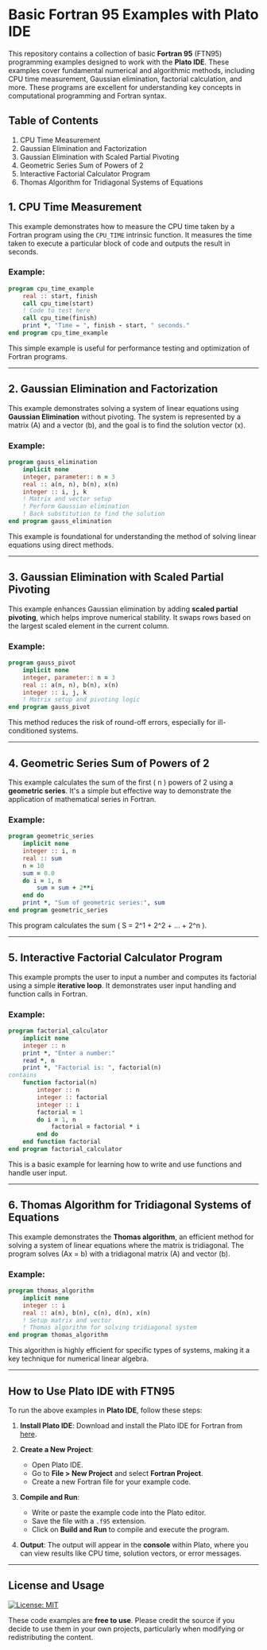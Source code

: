 # Basic Fortran 95 Examples with Plato IDE

This repository contains a collection of basic **Fortran 95** (FTN95) programming examples designed to work with the **Plato IDE**. These examples cover fundamental numerical and algorithmic methods, including CPU time measurement, Gaussian elimination, factorial calculation, and more. These programs are excellent for understanding key concepts in computational programming and Fortran syntax.

## Table of Contents

1. CPU Time Measurement
2. Gaussian Elimination and Factorization
3. Gaussian Elimination with Scaled Partial Pivoting
4. Geometric Series Sum of Powers of 2
5. Interactive Factorial Calculator Program
6. Thomas Algorithm for Tridiagonal Systems of Equations

## 1. CPU Time Measurement

This example demonstrates how to measure the CPU time taken by a Fortran program using the `CPU_TIME` intrinsic function. It measures the time taken to execute a particular block of code and outputs the result in seconds.

### Example:
```fortran
program cpu_time_example
    real :: start, finish
    call cpu_time(start)
    ! Code to test here
    call cpu_time(finish)
    print *, "Time = ", finish - start, " seconds."
end program cpu_time_example
```

This simple example is useful for performance testing and optimization of Fortran programs.

---

## 2. Gaussian Elimination and Factorization

This example demonstrates solving a system of linear equations using **Gaussian Elimination** without pivoting. The system is represented by a matrix \(A\) and a vector \(b\), and the goal is to find the solution vector \(x\).

### Example:
```fortran
program gauss_elimination
    implicit none
    integer, parameter:: n = 3
    real :: a(n, n), b(n), x(n)
    integer :: i, j, k
    ! Matrix and vector setup
    ! Perform Gaussian elimination
    ! Back substitution to find the solution
end program gauss_elimination
```

This example is foundational for understanding the method of solving linear equations using direct methods.

---

## 3. Gaussian Elimination with Scaled Partial Pivoting

This example enhances Gaussian elimination by adding **scaled partial pivoting**, which helps improve numerical stability. It swaps rows based on the largest scaled element in the current column.

### Example:
```fortran
program gauss_pivot
    implicit none
    integer, parameter:: n = 3
    real :: a(n, n), b(n), x(n)
    integer :: i, j, k
    ! Matrix setup and pivoting logic
end program gauss_pivot
```

This method reduces the risk of round-off errors, especially for ill-conditioned systems.

---

## 4. Geometric Series Sum of Powers of 2

This example calculates the sum of the first \( n \) powers of 2 using a **geometric series**. It's a simple but effective way to demonstrate the application of mathematical series in Fortran.

### Example:
```fortran
program geometric_series
    implicit none
    integer :: i, n
    real :: sum
    n = 10
    sum = 0.0
    do i = 1, n
        sum = sum + 2**i
    end do
    print *, "Sum of geometric series:", sum
end program geometric_series
```

This program calculates the sum \( S = 2^1 + 2^2 + ... + 2^n \).

---

## 5. Interactive Factorial Calculator Program

This example prompts the user to input a number and computes its factorial using a simple **iterative loop**. It demonstrates user input handling and function calls in Fortran.

### Example:
```fortran
program factorial_calculator
    implicit none
    integer :: n
    print *, "Enter a number:"
    read *, n
    print *, "Factorial is: ", factorial(n)
contains
    function factorial(n)
        integer :: n
        integer :: factorial
        integer :: i
        factorial = 1
        do i = 1, n
            factorial = factorial * i
        end do
    end function factorial
end program factorial_calculator
```

This is a basic example for learning how to write and use functions and handle user input.

---

## 6. Thomas Algorithm for Tridiagonal Systems of Equations

This example demonstrates the **Thomas algorithm**, an efficient method for solving a system of linear equations where the matrix is tridiagonal. The program solves \(Ax = b\) with a tridiagonal matrix \(A\) and vector \(b\).

### Example:
```fortran
program thomas_algorithm
    implicit none
    integer :: i
    real :: a(n), b(n), c(n), d(n), x(n)
    ! Setup matrix and vector
    ! Thomas algorithm for solving tridiagonal system
end program thomas_algorithm
```

This algorithm is highly efficient for specific types of systems, making it a key technique for numerical linear algebra.

---

## How to Use Plato IDE with FTN95

To run the above examples in **Plato IDE**, follow these steps:

1. **Install Plato IDE**: Download and install the Plato IDE for Fortran from [here](https://www.silverfrost.com/32/ftn95/ftn95_personal_edition.aspx).
   
2. **Create a New Project**:
   - Open Plato IDE.
   - Go to **File > New Project** and select **Fortran Project**.
   - Create a new Fortran file for your example code.

3. **Compile and Run**:
   - Write or paste the example code into the Plato editor.
   - Save the file with a `.f95` extension.
   - Click on **Build and Run** to compile and execute the program.

4. **Output**: The output will appear in the **console** within Plato, where you can view results like CPU time, solution vectors, or error messages.

---

## License and Usage

[![License: MIT](https://img.shields.io/badge/License-MIT-yellow.svg)](https://opensource.org/licenses/MIT)

These code examples are **free to use**. Please credit the source if you decide to use them in your own projects, particularly when modifying or redistributing the content.